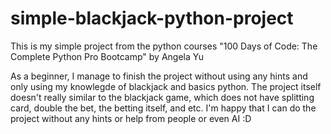 # simple-blackjack-python-project
This is my simple project from the python courses "100 Days of Code: The Complete Python Pro Bootcamp" by Angela Yu

As a beginner, I manage to finish the project without using any hints and only using my knowlegde of blackjack and basics python.
The project itself doesn't really similar to the blackjack game, which does not have splitting card, double the bet, the betting itself, and etc.
I'm happy that I can do the project without any hints or help from people or even AI :D

